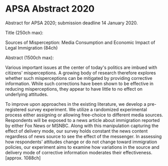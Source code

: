 <!--- 
    Created by Nicholas R. Davis (nicholas@democracyobserver.org)
    on 2019-12-05 09:19:31. 

    APSA 2020 Abstract 
 -->

# APSA Abstract 2020

Abstract for APSA 2020; submission deadline 14 January 2020.

Title (250ch max):

Sources of Misperception: Media Consumption and Economic Impact of Legal Immigration (84ch)

Abstract (1500ch max):

Various important issues at the center of today's politics are imbued with citizens' misperceptions. A growing body of research therefore explores whether such misperceptions can be mitigated by providing corrective information. While such corrections have been shown to be effective in reducing misperceptions, they appear to have little to no effect on underlying attitudes.

To improve upon approaches in the existing literature, we develop a pre-registered survey experiment. We utilize a randomized experimental process either assigning or allowing free-choice to different media sources. Respondents will be exposed to a news article about immigration reported by either Fox News or MSNBC. Along with this manipulation capturing the effect of delivery mode, our survey holds constant the news content regardless of news source to see the effect of the messenger. In assessing how respondents' attitudes change or do not change toward immigration policies, our experiment aims to examine how variations in the source and delivery mode of corrective information moderates their effectiveness. [approx. 1088ch]


